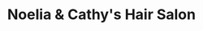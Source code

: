 ---
title: "Noelia & Cathy's Hair Salon"
url: /hilmar/noelia-and-cathys-hair-salon/
shop: beauty
---